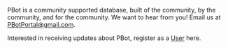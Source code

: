 PBot is a community supported database, built of the community, by the community, and for the community. We want to hear from you! Email us at PBotPortal@gmail.com.

Interested in receiving updates about PBot, register as a [User](https://pbot.paleobiodb.org/register) here.
